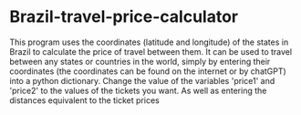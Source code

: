 # Brazil-travel-price-calculator

This program uses the coordinates (latitude and longitude) of the states in Brazil to calculate the price of travel between them.
It can be used to travel between any states or countries in the world, simply by entering their coordinates (the coordinates can be found on the internet or by chatGPT) into a python dictionary.
Change the value of the variables 'price1' and 'price2' to the values of the tickets you want. As well as entering the distances equivalent to the ticket prices
